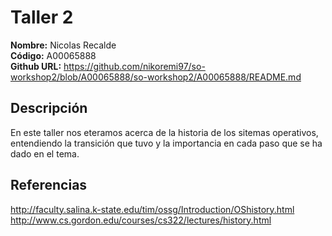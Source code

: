 # Taller 2

**Nombre:** Nicolas Recalde   
**Código:** A00065888  
**Github URL:** https://github.com/nikoremi97/so-workshop2/blob/A00065888/so-workshop2/A00065888/README.md

## Descripción

En este taller nos eteramos acerca de la historia de los sitemas operativos, entendiendo la transición que tuvo y la importancia en cada paso que se ha dado en el tema.

## Referencias

http://faculty.salina.k-state.edu/tim/ossg/Introduction/OShistory.html  
http://www.cs.gordon.edu/courses/cs322/lectures/history.html
